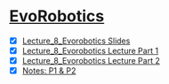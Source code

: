 # [EvoRobotics]()

- [x] [Lecture_8_Evorobotics Slides](https://canvas.sussex.ac.uk/courses/31028/modules#:~:text=lecture_8_AS2025_evorobotics.pdf)
- [x] [Lecture_8_Evorobotics Lecture Part 1](https://sussex.cloud.panopto.eu/Panopto/Pages/Viewer.aspx?id=d0396e08-296e-43f8-9bc6-b2b300d7b526)
- [x] [Lecture_8_Evorobotics Lecture Part 2](https://sussex.cloud.panopto.eu/Panopto/Pages/Viewer.aspx?id=f13df48d-735a-41f0-8dcf-b2b9008d35bb)
- [x] [Notes: P1 & P2](https://github.com/LukeBirkett/study-planner/blob/main/825G5_Adaptive_Systems/week_9/evorobotics_notes.pdf)
